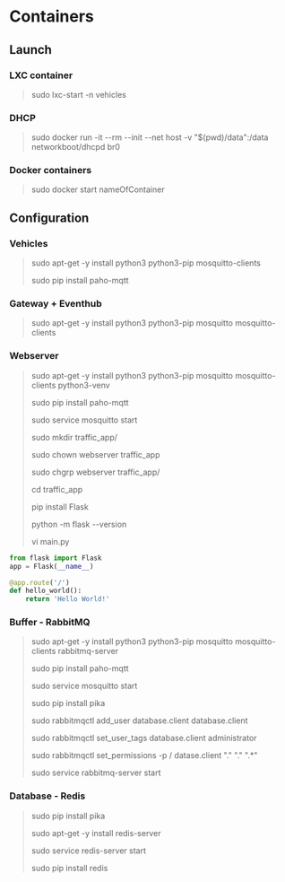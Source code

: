 # Containers

## Launch

### LXC container

> sudo lxc-start -n vehicles

### DHCP

> sudo docker run -it --rm --init --net host -v "$(pwd)/data":/data networkboot/dhcpd br0

### Docker containers

> sudo docker start nameOfContainer

## Configuration

### Vehicles

> sudo apt-get -y install python3 python3-pip mosquitto-clients
>
> sudo pip install paho-mqtt

### Gateway + Eventhub

> sudo apt-get -y install python3 python3-pip mosquitto mosquitto-clients

### Webserver

> sudo apt-get -y install python3 python3-pip mosquitto mosquitto-clients python3-venv
>
> sudo pip install paho-mqtt
>
> sudo service mosquitto start
>
> sudo mkdir traffic_app/
>
> sudo chown webserver traffic_app
>
> sudo chgrp webserver traffic_app/
>
> cd traffic_app
>
> pip install Flask
>
> python -m flask --version
>
> vi main.py

```Python
from flask import Flask
app = Flask(__name__)

@app.route('/')
def hello_world():
    return 'Hello World!'
```

### Buffer - RabbitMQ

> sudo apt-get -y install python3 python3-pip mosquitto mosquitto-clients rabbitmq-server
>
> sudo pip install paho-mqtt
>
> sudo service mosquitto start
>
> sudo pip install pika
>
> sudo rabbitmqctl add_user database.client database.client
>
> sudo rabbitmqctl set_user_tags database.client administrator
>
> sudo rabbitmqctl set_permissions -p / datase.client "." "." ".*"
>
> sudo service rabbitmq-server start

### Database - Redis

> sudo pip install pika
>
> sudo apt-get -y install redis-server
>
> sudo service redis-server start
>
> sudo pip install redis
